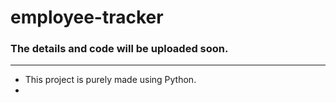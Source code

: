 # employee-tracker

<h3>The details and code will be uploaded soon.</h3>
<hr>
<ul>
  <li>This project is purely made using Python.</li>
  <li></li>
</ul>
